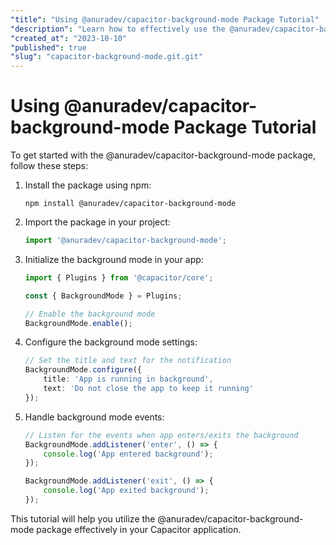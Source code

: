 ```yaml
---
"title": "Using @anuradev/capacitor-background-mode Package Tutorial"
"description": "Learn how to effectively use the @anuradev/capacitor-background-mode package for Capacitor applications."
"created_at": "2023-10-10"
"published": true
"slug": "capacitor-background-mode.git.git"
---
```


# Using @anuradev/capacitor-background-mode Package Tutorial

To get started with the @anuradev/capacitor-background-mode package, follow these steps:

1. Install the package using npm:
   ```
   npm install @anuradev/capacitor-background-mode
   ```

2. Import the package in your project:
   ```typescript
   import '@anuradev/capacitor-background-mode';
   ```

3. Initialize the background mode in your app:
   ```typescript
   import { Plugins } from '@capacitor/core';

   const { BackgroundMode } = Plugins;

   // Enable the background mode
   BackgroundMode.enable();
   ```

4. Configure the background mode settings:
   ```typescript
   // Set the title and text for the notification
   BackgroundMode.configure({
       title: 'App is running in background',
       text: 'Do not close the app to keep it running'
   });
   ```

5. Handle background mode events:
   ```typescript
   // Listen for the events when app enters/exits the background
   BackgroundMode.addListener('enter', () => {
       console.log('App entered background');
   });

   BackgroundMode.addListener('exit', () => {
       console.log('App exited background');
   });
   ```

This tutorial will help you utilize the @anuradev/capacitor-background-mode package effectively in your Capacitor application.
```
```  